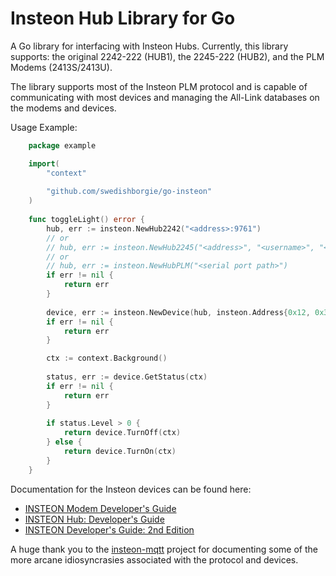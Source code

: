 # Insteon Hub Library for Go
A Go library for interfacing with Insteon Hubs. Currently, this library supports: the original 2242-222 (HUB1), the
2245-222 (HUB2), and the PLM Modems (2413S/2413U).

The library supports most of the Insteon PLM protocol and is capable of communicating with most devices and managing the
All-Link databases on the modems and devices.

Usage Example:

```go
    package example

    import(
    	"context"
    	
    	"github.com/swedishborgie/go-insteon"
    )
    
    func toggleLight() error {
        hub, err := insteon.NewHub2242("<address>:9761")
        // or
        // hub, err := insteon.NewHub2245("<address>", "<username>", "<password>")
        // or
        // hub, err := insteon.NewHubPLM("<serial port path>")
        if err != nil {
            return err
        }
    
        device, err := insteon.NewDevice(hub, insteon.Address{0x12, 0x34, 0x56})
        if err != nil {
            return err
        }

        ctx := context.Background()
    
        status, err := device.GetStatus(ctx)
        if err != nil {
            return err
        }
    
        if status.Level > 0 {
            return device.TurnOff(ctx)
        } else {
            return device.TurnOn(ctx)
        }
    }
```

Documentation for the Insteon devices can be found here:
* [INSTEON Modem Developer's Guide](https://cache.insteon.com/pdf/INSTEON_Modem_Developer%27s_Guide_20071012a.pdf)
* [INSTEON Hub: Developer's Guide](http://cache.insteon.com/developer/2242-222dev-062013-en.pdf)
* [INSTEON Developer's Guide: 2nd Edition](http://cache.insteon.com/pdf/INSTEON_Developers_Guide_20070816a.pdf)

A huge thank you to the [insteon-mqtt](https://github.com/TD22057/insteon-mqtt) project for documenting some of the
more arcane idiosyncrasies associated with the protocol and devices.